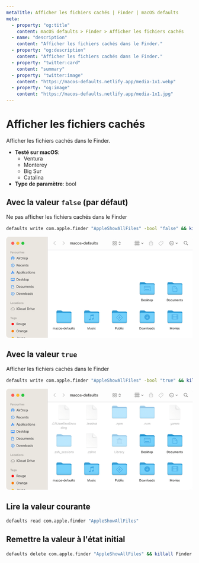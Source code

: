 ```yaml
---
metaTitle: Afficher les fichiers cachés | Finder | macOS defaults
meta:
  - property: "og:title"
    content: macOS defaults > Finder > Afficher les fichiers cachés
  - name: "description"
    content: "Afficher les fichiers cachés dans le Finder."
  - property: "og:description"
    content: "Afficher les fichiers cachés dans le Finder."
  - property: "twitter:card"
    content: "summary"
  - property: "twitter:image"
    content: "https://macos-defaults.netlify.app/media-1x1.webp"
  - property: "og:image"
    content: "https://macos-defaults.netlify.app/media-1x1.jpg"
---
```

# Afficher les fichiers cachés

Afficher les fichiers cachés dans le Finder.

<!-- break lists -->

- **Testé sur macOS**:
  * Ventura
  * Monterey
  * Big Sur
  * Catalina
- **Type de paramètre**: bool

## Avec la valeur `false` (par défaut)

Ne pas afficher les fichiers cachés dans le Finder

```bash
defaults write com.apple.finder "AppleShowAllFiles" -bool "false" && killall Finder
```
<img
  src="./finder-AppleShowAllFiles-false.png"
  alt="Exemple avec la valeur false"
  width="740" height="451" style="height: auto"
/>

## Avec la valeur `true`

Afficher les fichiers cachés dans le Finder

```bash
defaults write com.apple.finder "AppleShowAllFiles" -bool "true" && killall Finder
```
<img
  src="./finder-AppleShowAllFiles-true.png"
  alt="Exemple avec la valeur true"
  width="740" height="451" style="height: auto"
/>

## Lire la valeur courante
```bash
defaults read com.apple.finder "AppleShowAllFiles"
```

## Remettre la valeur à l'état initial
```bash
defaults delete com.apple.finder "AppleShowAllFiles" && killall Finder
```
